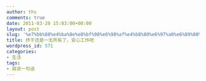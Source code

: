 ```yaml
---
author: ths
comments: true
date: 2011-03-20 15:03:00+00:00
layout: post
slug: '%e7%bb%88%e4%ba%8e%e8%bf%98%e6%98%af%e4%b8%80%e6%97%a0%e6%89%80%e6%9c%89%e4%ba%86%ef%bc%8c%e5%ae%89%e5%bf%83%e5%b7%a5%e4%bd%9c%e5%90%a7'
title: 终于还是一无所有了，安心工作吧
wordpress_id: 571
categories:
- 生活
tags:
- 就说一句话
---
```





